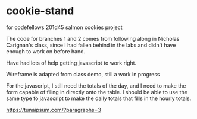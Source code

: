 # cookie-stand
for codefellows 201d45 salmon cookies project

The code for branches 1 and 2 comes from following along in Nicholas Carignan's class, since I had fallen behind in the labs and didn't have enough to work on before hand.

Have had lots of help getting javascript to work right.

Wireframe is adapted from class demo, still a work in progress

For the javascript, I still need the totals of the day, and I need to make the form capable of filing in directly onto the table. I should be able to use the same type fo javascript to make the daily totals that fills in the hourly totals.

https://tunaipsum.com/?paragraphs=3